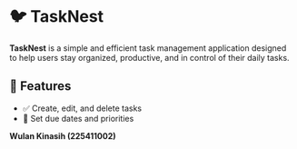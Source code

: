 # 🐦 TaskNest

**TaskNest** is a simple and efficient task management application designed to help users stay organized, productive, and in control of their daily tasks.

## 🚀 Features

- ✅ Create, edit, and delete tasks
- 📅 Set due dates and priorities

**Wulan Kinasih (225411002)**
